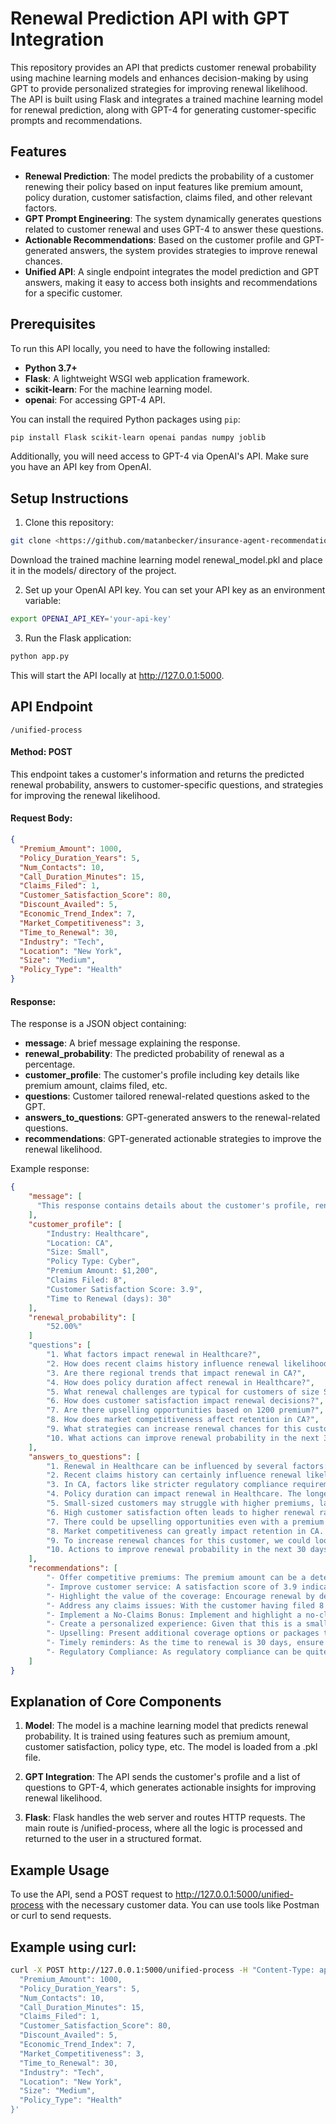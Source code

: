 # Renewal Prediction API with GPT Integration

This repository provides an API that predicts customer renewal probability using machine learning models and enhances decision-making by using GPT to provide personalized strategies for improving renewal likelihood. The API is built using Flask and integrates a trained machine learning model for renewal prediction, along with GPT-4 for generating customer-specific prompts and recommendations.

## Features

- **Renewal Prediction**: The model predicts the probability of a customer renewing their policy based on input features like premium amount, policy duration, customer satisfaction, claims filed, and other relevant factors.
- **GPT Prompt Engineering**: The system dynamically generates questions related to customer renewal and uses GPT-4 to answer these questions.
- **Actionable Recommendations**: Based on the customer profile and GPT-generated answers, the system provides strategies to improve renewal chances.
- **Unified API**: A single endpoint integrates the model prediction and GPT answers, making it easy to access both insights and recommendations for a specific customer.

## Prerequisites
To run this API locally, you need to have the following installed:

- **Python 3.7+**
- **Flask**: A lightweight WSGI web application framework.
- **scikit-learn**: For the machine learning model.
- **openai**: For accessing GPT-4 API.
  
You can install the required Python packages using ```pip```:

```bash
pip install Flask scikit-learn openai pandas numpy joblib
```

Additionally, you will need access to GPT-4 via OpenAI's API. Make sure you have an API key from OpenAI.

## Setup Instructions

1. Clone this repository:
```bash
git clone <https://github.com/matanbecker/insurance-agent-recommendation>
```
Download the trained machine learning model renewal_model.pkl and place it in the models/ directory of the project.

2. Set up your OpenAI API key. You can set your API key as an environment variable:

```bash
export OPENAI_API_KEY='your-api-key'
```

3. Run the Flask application:
```bash
python app.py
```

This will start the API locally at http://127.0.0.1:5000.


## API Endpoint
```/unified-process```
#### Method: POST

This endpoint takes a customer's information and returns the predicted renewal probability, answers to customer-specific questions, and strategies for improving the renewal likelihood.

#### Request Body:
```json
{
  "Premium_Amount": 1000,
  "Policy_Duration_Years": 5,
  "Num_Contacts": 10,
  "Call_Duration_Minutes": 15,
  "Claims_Filed": 1,
  "Customer_Satisfaction_Score": 80,
  "Discount_Availed": 5,
  "Economic_Trend_Index": 7,
  "Market_Competitiveness": 3,
  "Time_to_Renewal": 30,
  "Industry": "Tech",
  "Location": "New York",
  "Size": "Medium",
  "Policy_Type": "Health"
}
```

#### Response:
The response is a JSON object containing:

* **message**: A brief message explaining the response.
* **renewal_probability**: The predicted probability of renewal as a percentage.
* **customer_profile**: The customer's profile including key details like premium amount, claims filed, etc.
* **questions**: Customer tailored renewal-related questions asked to the GPT.
* **answers_to_questions**: GPT-generated answers to the renewal-related questions.
* **recommendations**: GPT-generated actionable strategies to improve the renewal likelihood.

Example response:

```json
{
    "message": [
      "This response contains details about the customer's profile, renewal probability, answers to key questions, and recommendations for improvement."
    ],
    "customer_profile": [
        "Industry: Healthcare",
        "Location: CA",
        "Size: Small",
        "Policy Type: Cyber",
        "Premium Amount: $1,200",
        "Claims Filed: 8",
        "Customer Satisfaction Score: 3.9",
        "Time to Renewal (days): 30"
    ],
    "renewal_probability": [
        "52.00%"
    ]
    "questions": [
        "1. What factors impact renewal in Healthcare?",
        "2. How does recent claims history influence renewal likelihood?",
        "3. Are there regional trends that impact renewal in CA?",
        "4. How does policy duration affect renewal in Healthcare?",
        "5. What renewal challenges are typical for customers of size Small?",
        "6. How does customer satisfaction impact renewal decisions?",
        "7. Are there upselling opportunities based on 1200 premium?",
        "8. How does market competitiveness affect retention in CA?",
        "9. What strategies can increase renewal chances for this customer?",
        "10. What actions can improve renewal probability in the next 30 days?"
    ],
    "answers_to_questions": [
        "1. Renewal in Healthcare can be influenced by several factors: rates of premium, customer satisfaction, claims history, compliance with policy requirements, competition in the industry and premium adjustments.",
        "2. Recent claims history can certainly influence renewal likelihood. If there are a high number of claims, it could indicate a higher risk, which may lead the insurer to increase premiums leading to reduced likelihood of renewal.",
        "3. In CA, factors like stricter regulatory compliance requirements, higher competition and regional economic conditions may impact renewals.",
        "4. Policy duration can impact renewal in Healthcare. The longer a client is with a company, the higher the chances they remain loyal if they're satisfied with the service.",
        "5. Small-sized customers may struggle with higher premiums, lack of personalized service and fulfillment durations, which can pose challenges to renewal.",
        "6. High customer satisfaction often leads to higher renewal rates. Customers should feel they are receiving value for their premium and are treated respectfully and promptly attended to when they have claims or questions.",
        "7. There could be upselling opportunities even with a premium of 1200. For example, offering additional coverage options that provide value for the client, while also increasing the premium.",
        "8. Market competitiveness can greatly impact retention in CA. High competition can create pressure to decrease prices, provide better service, and offer more comprehensive coverage, impacting a client's decision to renew.",
        "9. To increase renewal chances for this customer, we could look into a personalized communication strategy, reassess the client's coverage needs, offer them a competitive renewal premium, or introduce a no-claim bonus.",
        "10. Actions to improve renewal probability in the next 30 days could include timely and effective communication regarding renewal, providing excellent customer service to deal with any concerns or dissatisfaction, or offering a small discount or additional coverage features upon renewal."
    ],
    "recommendations": [
        "- Offer competitive premiums: The premium amount can be a determining factor in renewal decisions. Evaluate the competition to ensure your prices are competitive.",
        "- Improve customer service: A satisfaction score of 3.9 indicates there might be some room for improvement. Enhance your customer services to ensure you are promptly addressing all their needs and concerns. Frequent and meaningful engagement with the client can significantly increase customer satisfaction.",
        "- Highlight the value of the coverage: Encourage renewal by demonstrating how the specific coverage benefits the customer, especially considering their size and industry. For example, show them how cyber coverage has helped similar clients mitigate cyber risk.",
        "- Address any claims issues: With the customer having filed 8 claims, they might have concerns about the claims process. Address these issues and highlight improvements that have been made to the process.",
        "- Implement a No-Claims Bonus: Implement and highlight a no-claims bonus, rewarding the client for not filing claims. This can be a great incentive for renewal.",
        "- Create a personalized experience: Given that this is a small-sized client, personalized communication and experiences can make them feel valued, thus increasing the chances of renewal.",
        "- Upselling: Present additional coverage options or packages that can provide the client with added value and protection, thereby increasing the chance of renewal.",
        "- Timely reminders: As the time to renewal is 30 days, ensure the client receives timely and adequate reminders about their policy renewal to avoid lapses caused by oversight.",
        "- Regulatory Compliance: As regulatory compliance can be quite challenging in CA, provide the client with as much assistance as possible to complete all the necessary documentation. This will make the renewal process easier and more efficient for the client."
    ]
}
```

## Explanation of Core Components
1. **Model**: The model is a machine learning model that predicts renewal probability. It is trained using features such as premium amount, customer satisfaction, policy type, etc. The model is loaded from a .pkl file.

2. **GPT Integration**: The API sends the customer's profile and a list of questions to GPT-4, which generates actionable insights for improving renewal likelihood.

3. **Flask**: Flask handles the web server and routes HTTP requests. The main route is /unified-process, where all the logic is processed and returned to the user in a structured format.

## Example Usage
To use the API, send a POST request to http://127.0.0.1:5000/unified-process with the necessary customer data. You can use tools like Postman or curl to send requests.

## Example using curl:
```bash
curl -X POST http://127.0.0.1:5000/unified-process -H "Content-Type: application/json" -d '{
  "Premium_Amount": 1000,
  "Policy_Duration_Years": 5,
  "Num_Contacts": 10,
  "Call_Duration_Minutes": 15,
  "Claims_Filed": 1,
  "Customer_Satisfaction_Score": 80,
  "Discount_Availed": 5,
  "Economic_Trend_Index": 7,
  "Market_Competitiveness": 3,
  "Time_to_Renewal": 30,
  "Industry": "Tech",
  "Location": "New York",
  "Size": "Medium",
  "Policy_Type": "Health"
}'
```